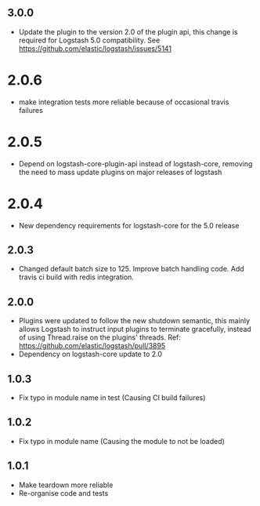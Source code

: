 ## 3.0.0
  - Update the plugin to the version 2.0 of the plugin api, this change is required for Logstash 5.0 compatibility. See https://github.com/elastic/logstash/issues/5141
# 2.0.6
  - make integration tests more reliable because of occasional travis failures
# 2.0.5
  - Depend on logstash-core-plugin-api instead of logstash-core, removing the need to mass update plugins on major releases of logstash
# 2.0.4
  - New dependency requirements for logstash-core for the 5.0 release
## 2.0.3
 - Changed default batch size to 125. Improve batch handling code. Add travis ci build with redis integration.

## 2.0.0
 - Plugins were updated to follow the new shutdown semantic, this mainly allows Logstash to instruct input plugins to terminate gracefully,
   instead of using Thread.raise on the plugins' threads. Ref: https://github.com/elastic/logstash/pull/3895
 - Dependency on logstash-core update to 2.0

## 1.0.3
 - Fix typo in module name in test (Causing CI build failures)

 ## 1.0.2
 - Fix typo in module name (Causing the module to not be loaded)

## 1.0.1
 - Make teardown more reliable
 - Re-organise code and tests
